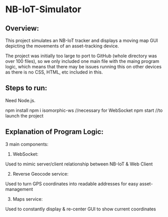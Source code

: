 # NB-IoT-Simulator

## Overview:
This project simulates an NB-IoT tracker and displays a moving map GUI depicting the movements of an asset-tracking device.

The project was initially too large to port to GitHub (whole directory was over 100 files), so we only included one main file with the maing program logic, which means that there may be issues running this on other devices as there is no CSS, HTML, etc included in this.

## Steps to run:
Need Node.js.

npm install
npm i isomorphic-ws //necessary for WebSocket
npm start //to launch the project

## Explanation of Program Logic:
3 main components:

1) WebSocket:
  
  Used to mimic server/client relationship between NB-IoT & Web Client
  
2) Reverse Geocode service:
  
  Used to turn GPS coordinates into readable addresses for easy asset-management
  
3) Maps service:
  
  Used to constantly display & re-center GUI to show current coordinates
  
  
